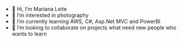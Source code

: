 - 👋 Hi, I’m Mariana Leite  
- 👀 I’m interested in photography 
- 🌱 I’m currently learning AWS, C#, Asp.Net MVC and PowerBI
- 💞️ I’m looking to collaborate on projects what need new people who wants to learn


<!---
marianaleitt/marianaleitt is a ✨ special ✨ repository because its `README.md` (this file) appears on your GitHub profile.
You can click the Preview link to take a look at your changes.
--->
